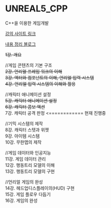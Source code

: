# UNREAL5_CPP  

C++을 이용한 게임개발  

[강의 사이트 링크][1]  
  
[내용 정리 블로그][2]  

~~1강. 개요~~  

//게임 콘텐츠의 기본 구조  
~~2강. 언리얼 프레임 워크의 이해~~  
~~3강. 액터와 컴포넌트의 이해, 언리얼 입력 시스템~~  
~~4강. 언리얼 입력 시스템의 이해와 활용~~  

//캐릭터 애니메이션 설정  
~~5강. 캐릭터 애니메이션 설정~~  
~~6강. 캐릭터 콤보 액션~~  
7강. 캐릭터 공격 판정     <============ 현재 진행중  

//기믹 시스템의 제작  
8강. 캐릭터 스텟과 위젯  
9강. 아이템 시스템  
10강. 무한맵의 제작  

//게임 데이터와 인공지능  
11강. 게임 데이터 관리  
12강. 행동트리 모델의 이해  
13강. 행동트리 모델의 구현  

//언리얼 게임의 완성  
14강. 헤드업디스플레이의(HUD) 구현  
15강. 게임 플로우 다듬기  
16강. 게임의 완성  

[1]: https://www.inflearn.com/course/이득우-언리얼-프로그래밍-part-2
[2]: https://blog.naver.com/PostList.naver?blogId=greenhood1383&from=postList&categoryNo=6
